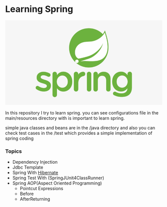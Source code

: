 # Learning Spring

![Spring_logo](pictures/31-314820_logo-spring-spring-framework-logo-svg.jpg)

In this repository I try to learn spring. you can see configurations file in the main/resources directory with is important to
learn spring.

simple java classes and beans are in the /java directory and also you can check test cases in the /test which provides a simple implementation of spring coding

### Topics
* Dependency Injection
* Jdbc Template
* Spring With [Hibernate](https://github.com/Sepehr79/Hibernate_Course)
* Spring Test With (SpringJUnit4ClassRunner)
* Spring AOP(Aspect Oriented Programming)
    * Pointcut Expressions
    * Before
    * AfterReturning
 